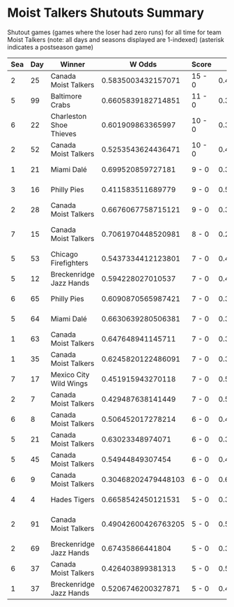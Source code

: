# Moist Talkers Shutouts Summary



Shutout games (games where the loser had zero runs) for all time for team Moist Talkers (note: all days and seasons displayed are 1-indexed) (asterisk indicates a postseason game)


| Sea | Day | Winner | W Odds | Score | L Odds | Loser | 
| ------ |------ |------ |------ |------ |------ |------ |
| 2 | 25 | Canada Moist Talkers | 0.5835003432157071 | 15 - 0 | 0.416499656784292 | Baltimore Crabs | 
| 5 | 99 | Baltimore Crabs | 0.6605839182714851 | 11 - 0 | 0.339416081728514 | Canada Moist Talkers | 
| 6 | 22 | Charleston Shoe Thieves | 0.601909863365997 | 10 - 0 | 0.39809013663400206 | Canada Moist Talkers | 
| 2 | 52 | Canada Moist Talkers | 0.5253543624436471 | 10 - 0 | 0.47464563755635203 | Hades Tigers | 
| 1 | 21 | Miami Dalé | 0.699520859727181 | 9 - 0 | 0.300479140272818 | Canada Moist Talkers | 
| 3 | 16 | Philly Pies | 0.411583511689779 | 9 - 0 | 0.5884164883102201 | Canada Moist Talkers | 
| 2 | 28 | Canada Moist Talkers | 0.6676067758715121 | 9 - 0 | 0.33239322412848704 | Hellmouth Sunbeams | 
| 7 | 15 | Canada Moist Talkers | 0.7061970448520981 | 8 - 0 | 0.293802955147901 | Charleston Shoe Thieves | 
| 5 | 53 | Chicago Firefighters | 0.5437334412123801 | 7 - 0 | 0.456266558787619 | Canada Moist Talkers | 
| 5 | 12 | Breckenridge Jazz Hands | 0.594228027010537 | 7 - 0 | 0.40577197298946205 | Canada Moist Talkers | 
| 6 | 65 | Philly Pies | 0.6090870565987421 | 7 - 0 | 0.39091294340125704 | Canada Moist Talkers | 
| 5 | 64 | Miami Dalé | 0.6630639280506381 | 7 - 0 | 0.33693607194936104 | Canada Moist Talkers | 
| 1 | 63 | Canada Moist Talkers | 0.647648941145711 | 7 - 0 | 0.352351058854288 | Moab Sunbeams | 
| 1 | 35 | Canada Moist Talkers | 0.6245820122486091 | 7 - 0 | 0.37541798775139 | Baltimore Crabs | 
| 7 | 17 | Mexico City Wild Wings | 0.451915943270118 | 7 - 0 | 0.548084056729881 | Canada Moist Talkers | 
| 2 | 7 | Canada Moist Talkers | 0.429487638141449 | 7 - 0 | 0.57051236185855 | Hellmouth Sunbeams | 
| 6 | 8 | Canada Moist Talkers | 0.506452017278214 | 6 - 0 | 0.493547982721785 | Kansas City Breath Mints | 
| 5 | 21 | Canada Moist Talkers | 0.63023348974071 | 6 - 0 | 0.369766510259289 | Breckenridge Jazz Hands | 
| 5 | 45 | Canada Moist Talkers | 0.54944849307454 | 6 - 0 | 0.45055150692545903 | Houston Spies | 
| 6 | 9 | Canada Moist Talkers | 0.30468202479448103 | 6 - 0 | 0.6953179752055181 | Kansas City Breath Mints | 
| 4 | 4 | Hades Tigers | 0.6658542450121531 | 5 - 0 | 0.33414575498784604 | Canada Moist Talkers | 
| 2 | 91 | Canada Moist Talkers | 0.49042600426763205 | 5 - 0 | 0.5095739957323671 | San Francisco Lovers | 
| 2 | 69 | Breckenridge Jazz Hands | 0.67435866441804 | 5 - 0 | 0.325641335581959 | Canada Moist Talkers | 
| 6 | 37 | Canada Moist Talkers | 0.426403899381313 | 5 - 0 | 0.573596100618686 | Kansas City Breath Mints | 
| 1 | 37 | Breckenridge Jazz Hands | 0.5206746200327871 | 5 - 0 | 0.47932537996721203 | Canada Moist Talkers | 



